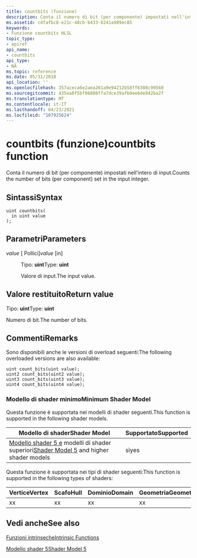 ```yaml
---
title: countbits (funzione)
description: Conta il numero di bit (per componente) impostati nell'intero di input.
ms.assetid: c4fafbc8-e21c-48cb-b433-8241a989ec85
keywords:
- Funzione countbits HLSL
topic_type:
- apiref
api_name:
- countbits
api_type:
- NA
ms.topic: reference
ms.date: 05/31/2018
api_location: ''
ms.openlocfilehash: 357aceca6e2aea261a9e94212b58ff6308c99560
ms.sourcegitcommit: 435ea8f5bf06808ffa7dce39afb0ee6de842ba2f
ms.translationtype: MT
ms.contentlocale: it-IT
ms.lasthandoff: 04/23/2021
ms.locfileid: "107925624"
---
```

# <a name="countbits-function"></a><span data-ttu-id="da029-104">countbits (funzione)</span><span class="sxs-lookup"><span data-stu-id="da029-104">countbits function</span></span>

<span data-ttu-id="da029-105">Conta il numero di bit (per componente) impostati nell'intero di input.</span><span class="sxs-lookup"><span data-stu-id="da029-105">Counts the number of bits (per component) set in the input integer.</span></span>

## <a name="syntax"></a><span data-ttu-id="da029-106">Sintassi</span><span class="sxs-lookup"><span data-stu-id="da029-106">Syntax</span></span>

``` syntax
uint countbits(
  in uint value
);
```

## <a name="parameters"></a><span data-ttu-id="da029-107">Parametri</span><span class="sxs-lookup"><span data-stu-id="da029-107">Parameters</span></span>

<dl> <dt>

<span data-ttu-id="da029-108">*value* \[ Pollici\]</span><span class="sxs-lookup"><span data-stu-id="da029-108">*value* \[in\]</span></span>
</dt> <dd>

<span data-ttu-id="da029-109">Tipo: **uint**</span><span class="sxs-lookup"><span data-stu-id="da029-109">Type: **uint**</span></span>

<span data-ttu-id="da029-110">Valore di input.</span><span class="sxs-lookup"><span data-stu-id="da029-110">The input value.</span></span>

</dd> </dl>

## <a name="return-value"></a><span data-ttu-id="da029-111">Valore restituito</span><span class="sxs-lookup"><span data-stu-id="da029-111">Return value</span></span>

<span data-ttu-id="da029-112">Tipo: **uint**</span><span class="sxs-lookup"><span data-stu-id="da029-112">Type: **uint**</span></span>

<span data-ttu-id="da029-113">Numero di bit.</span><span class="sxs-lookup"><span data-stu-id="da029-113">The number of bits.</span></span>

## <a name="remarks"></a><span data-ttu-id="da029-114">Commenti</span><span class="sxs-lookup"><span data-stu-id="da029-114">Remarks</span></span>

<span data-ttu-id="da029-115">Sono disponibili anche le versioni di overload seguenti:</span><span class="sxs-lookup"><span data-stu-id="da029-115">The following overloaded versions are also available:</span></span>

``` syntax
uint count_bits(uint value);
uint2 count_bits(uint2 value);
uint3 count_bits(uint3 value);
uint4 count_bits(uint4 value);
```

### <a name="minimum-shader-model"></a><span data-ttu-id="da029-116">Modello di shader minimo</span><span class="sxs-lookup"><span data-stu-id="da029-116">Minimum Shader Model</span></span>

<span data-ttu-id="da029-117">Questa funzione è supportata nei modelli di shader seguenti.</span><span class="sxs-lookup"><span data-stu-id="da029-117">This function is supported in the following shader models.</span></span>



| <span data-ttu-id="da029-118">Modello di shader</span><span class="sxs-lookup"><span data-stu-id="da029-118">Shader Model</span></span>                                                                | <span data-ttu-id="da029-119">Supportato</span><span class="sxs-lookup"><span data-stu-id="da029-119">Supported</span></span> |
|-----------------------------------------------------------------------------|-----------|
| <span data-ttu-id="da029-120">[Modello shader 5 e](d3d11-graphics-reference-sm5.md) modelli di shader superiori</span><span class="sxs-lookup"><span data-stu-id="da029-120">[Shader Model 5](d3d11-graphics-reference-sm5.md) and higher shader models</span></span> | <span data-ttu-id="da029-121">sì</span><span class="sxs-lookup"><span data-stu-id="da029-121">yes</span></span>       |



 

<span data-ttu-id="da029-122">Questa funzione è supportata nei tipi di shader seguenti:</span><span class="sxs-lookup"><span data-stu-id="da029-122">This function is supported in the following types of shaders:</span></span>



| <span data-ttu-id="da029-123">Vertice</span><span class="sxs-lookup"><span data-stu-id="da029-123">Vertex</span></span> | <span data-ttu-id="da029-124">Scafo</span><span class="sxs-lookup"><span data-stu-id="da029-124">Hull</span></span> | <span data-ttu-id="da029-125">Dominio</span><span class="sxs-lookup"><span data-stu-id="da029-125">Domain</span></span> | <span data-ttu-id="da029-126">Geometria</span><span class="sxs-lookup"><span data-stu-id="da029-126">Geometry</span></span> | <span data-ttu-id="da029-127">Pixel</span><span class="sxs-lookup"><span data-stu-id="da029-127">Pixel</span></span> | <span data-ttu-id="da029-128">Calcolo</span><span class="sxs-lookup"><span data-stu-id="da029-128">Compute</span></span> |
|--------|------|--------|----------|-------|---------|
| <span data-ttu-id="da029-129">x</span><span class="sxs-lookup"><span data-stu-id="da029-129">x</span></span>      | <span data-ttu-id="da029-130">x</span><span class="sxs-lookup"><span data-stu-id="da029-130">x</span></span>    | <span data-ttu-id="da029-131">x</span><span class="sxs-lookup"><span data-stu-id="da029-131">x</span></span>      | <span data-ttu-id="da029-132">x</span><span class="sxs-lookup"><span data-stu-id="da029-132">x</span></span>        | <span data-ttu-id="da029-133">x</span><span class="sxs-lookup"><span data-stu-id="da029-133">x</span></span>     | <span data-ttu-id="da029-134">x</span><span class="sxs-lookup"><span data-stu-id="da029-134">x</span></span>       |



 

## <a name="see-also"></a><span data-ttu-id="da029-135">Vedi anche</span><span class="sxs-lookup"><span data-stu-id="da029-135">See also</span></span>

<dl> <dt>

[<span data-ttu-id="da029-136">Funzioni intrinseche</span><span class="sxs-lookup"><span data-stu-id="da029-136">Intrinsic Functions</span></span>](dx-graphics-hlsl-intrinsic-functions.md)
</dt> <dt>

[<span data-ttu-id="da029-137">Modello shader 5</span><span class="sxs-lookup"><span data-stu-id="da029-137">Shader Model 5</span></span>](d3d11-graphics-reference-sm5.md)
</dt> </dl>

 

 





